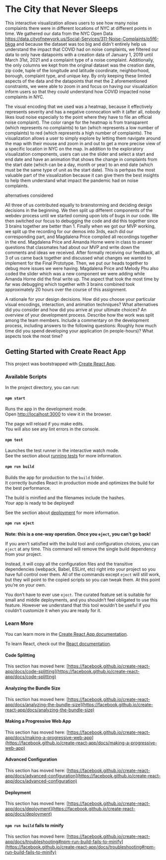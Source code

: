 
# The City that Never Sleeps
This interactive visualization allows users to see how many noise complaints there were in different locations of NYC at different points in time. We gathered our data from the NYC Open Data https://data.cityofnewyork.us/Social-Services/311-Noise-Complaints/p5f6-bkga and because the dataset was too big and didn't entirely help us understand the impact that COVID had on noise complaints, we filtered our data to only have datapoints with a creation data of January 1, 2019 until March 31st, 2021 and a complaint type of a noise complaint. Additionally, the only columns we kept from the original dataset was the creation date, zip code, tuple of the longitude and latitude coordinate, neighborhood, borough, complaint type, and unique key. By only keeping these limited aspects of the data and the datapoints that met the 2 aforementioned constraints, we were able to zoom in and focus on having our visualization inform users so that they could understand how COVID impacted noise complaints in NYC.

The visual encoding that we used was a heatmap, because it effectively represents severity and has a negative connocation with it (after all, nobody likes loud noise especially to the point where they have to file an official noise complaint). The color range for the heatmap is from transparent (which represents no complaints) to tan (which represents a low number of complaints) to red (which represents a high number of complaints). The visualization allows a user to simply explore by letting them navigate around the map with their mouse and zoom in and out to get a more precise view of a specific location in NYC on the map. In addition to the exploratory visualization components, users can use the slider and select a start and end date and have an animation that shows the change in complaints from the start date (which can be a day, month or year) to an end date (which must be the same type of unit as the start date). This is perhpas the most valuable part of the visualization because it can give them the best insights to help them understand what impact the pandemic had on noise complaints. 

alternatives considered

All three of us contributed equally to brainstorming and deciding design decisions in the beginning. We then split up different components of the webdev process until we started coming upon lots of bugs in our code. We then switched our focus to debugging the code and did this together since 3 brains together are better than 1. Finally when we got our MVP working, we split up the recording for our demos into 3rds, each did our corresponding part, and Magdalena Price compiled all recordings together in the end. Magdalena Price and Amanda Horne were in class to answer questions that classmates had about our MVP and write down the comments and ideas we received. After formally receiving our feedback, all 3 of us came back together and discussed what changes we wanted to implement for the Final Prototype. Then, we put our heads together to debug more issues we were having. Magdalena Price and Melody Phu also coded the slider which was a new component we were adding while Amanda Horne did the final write up. The aspect that took the most time by far was debugging which together with 3 brains combined took approximately 20 hours over the course of this assignment.


A rationale for your design decisions. How did you choose your particular visual encodings, interaction, and animation techniques? What alternatives did you consider and how did you arrive at your ultimate choices?
An overview of your development process. Describe how the work was split among the team members. Include a commentary on the development process, including answers to the following questions: Roughly how much time did you spend developing your application (in people-hours)? What aspects took the most time?

## Getting Started with Create React App

This project was bootstrapped with [Create React App](https://github.com/facebook/create-react-app).

### Available Scripts

In the project directory, you can run:

#### `npm start`

Runs the app in the development mode.\
Open [http://localhost:3000](http://localhost:3000) to view it in the browser.

The page will reload if you make edits.\
You will also see any lint errors in the console.

#### `npm test`

Launches the test runner in the interactive watch mode.\
See the section about [running tests](https://facebook.github.io/create-react-app/docs/running-tests) for more information.

#### `npm run build`

Builds the app for production to the `build` folder.\
It correctly bundles React in production mode and optimizes the build for the best performance.

The build is minified and the filenames include the hashes.\
Your app is ready to be deployed!

See the section about [deployment](https://facebook.github.io/create-react-app/docs/deployment) for more information.

#### `npm run eject`

**Note: this is a one-way operation. Once you `eject`, you can’t go back!**

If you aren’t satisfied with the build tool and configuration choices, you can `eject` at any time. This command will remove the single build dependency from your project.

Instead, it will copy all the configuration files and the transitive dependencies (webpack, Babel, ESLint, etc) right into your project so you have full control over them. All of the commands except `eject` will still work, but they will point to the copied scripts so you can tweak them. At this point you’re on your own.

You don’t have to ever use `eject`. The curated feature set is suitable for small and middle deployments, and you shouldn’t feel obligated to use this feature. However we understand that this tool wouldn’t be useful if you couldn’t customize it when you are ready for it.

### Learn More

You can learn more in the [Create React App documentation](https://facebook.github.io/create-react-app/docs/getting-started).

To learn React, check out the [React documentation](https://reactjs.org/).

#### Code Splitting

This section has moved here: [https://facebook.github.io/create-react-app/docs/code-splitting](https://facebook.github.io/create-react-app/docs/code-splitting)

#### Analyzing the Bundle Size

This section has moved here: [https://facebook.github.io/create-react-app/docs/analyzing-the-bundle-size](https://facebook.github.io/create-react-app/docs/analyzing-the-bundle-size)

#### Making a Progressive Web App

This section has moved here: [https://facebook.github.io/create-react-app/docs/making-a-progressive-web-app](https://facebook.github.io/create-react-app/docs/making-a-progressive-web-app)

#### Advanced Configuration

This section has moved here: [https://facebook.github.io/create-react-app/docs/advanced-configuration](https://facebook.github.io/create-react-app/docs/advanced-configuration)

#### Deployment

This section has moved here: [https://facebook.github.io/create-react-app/docs/deployment](https://facebook.github.io/create-react-app/docs/deployment)

#### `npm run build` fails to minify

This section has moved here: [https://facebook.github.io/create-react-app/docs/troubleshooting#npm-run-build-fails-to-minify](https://facebook.github.io/create-react-app/docs/troubleshooting#npm-run-build-fails-to-minify)

